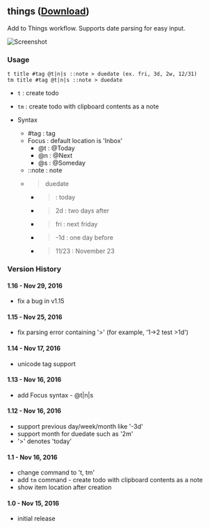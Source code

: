 ## things ([Download](https://raw.github.com/jmjeong/alfred-extension/master/things/things.alfredworkflow))

Add to Things workflow. Supports date parsing for easy input.

![Screenshot](https://raw.github.com/jmjeong/alfred-extension/master/things/screenshot.jpg)

###  Usage

```
t title #tag @t|n|s ::note > duedate (ex. fri, 3d, 2w, 12/31)
tm title #tag @t|n|s ::note > duedate 
```
- `t` : create todo
- `tm` : create todo with clipboard contents as a note

- Syntax
	- #tag : tag
	- Focus : default location is 'Inbox'
		- @t : @Today 
		- @n : @Next
		- @s : @Someday
	- ::note : note
	- > duedate
		- > : today
		- > 2d : two days after
		- > fri : next friday 
		- > -1d : one day before 
		- > 11/23 : November 23

### Version History 

#### 1.16 - Nov 29, 2016

- fix a bug in v1.15

#### 1.15 - Nov 25, 2016

- fix parsing error containing '>' (for example, '1->2 test >1d')


#### 1.14 - Nov 17, 2016

- unicode tag support

#### 1.13 - Nov 16, 2016

- add Focus syntax - @t|n|s

#### 1.12 - Nov 16, 2016

- support previous day/week/month like '-3d'
- support month for duedate such as '2m'
- '>' denotes 'today'

#### 1.1 - Nov 16, 2016

- change command to 't, tm'
- add `tm` command - create todo with clipboard contents as a note
- show item location after creation

#### 1.0 - Nov 15, 2016

- initial release
